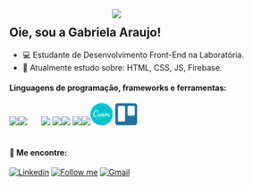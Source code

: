 
<img align="right" src="https://user-images.githubusercontent.com/104042912/202274416-4d1585a3-2d8e-4754-b646-d7a1e63c9b0b.png" width="320px" style="max-width: 100%;">


## Oie, sou a Gabriela Araujo!



- :computer: Estudante de Desenvolvimento Front-End na Laboratória.
- 🌱  Atualmente estudo sobre: HTML, CSS, JS, Firebase.

 #### Linguagens de programação, frameworks e ferramentas:
 
<img height="40" src="https://user-images.githubusercontent.com/104042912/202726408-e1b68752-0bdc-47ef-b54b-07d7d4183383.svg"><img height="40" src="https://user-images.githubusercontent.com/104042912/202726437-f0fcd471-0a3c-41cd-b122-9df4f46cefa9.svg"><img align="horizontal" height="40" style="margin-left:25px" src="https://user-images.githubusercontent.com/104042912/202726474-17ef4fac-9b8f-4827-84d7-daaebba5b598.svg">
<img height="40" src="https://camo.githubusercontent.com/dc9e7e657b4cd5ba7d819d1a9ce61434bd0ddbb94287d7476b186bd783b62279/68747470733a2f2f63646e2e6a7364656c6976722e6e65742f67682f64657669636f6e732f64657669636f6e2f69636f6e732f6769742f6769742d6f726967696e616c2e737667"><img height="40" 
src="https://user-images.githubusercontent.com/104032202/185528210-64bc3515-1ccd-4b07-8da6-15ab74e93c61.png"> <img height="40" src="https://user-images.githubusercontent.com/104042912/202726504-181fb2ea-4be1-469b-8408-17af50b9c31c.svg"><img height="40" src="https://user-images.githubusercontent.com/104042912/202726527-e0ac1f27-a3ee-4e07-8d92-5bb6e24d4cd8.svg"><img height="40" src="https://raw.githubusercontent.com/devicons/devicon/master/icons/canva/canva-original.svg"> <img height="40" src="https://raw.githubusercontent.com/devicons/devicon/master/icons/trello/trello-plain.svg">
<br><br>
#### 🔗 Me encontre:
[![Linkedin](https://img.shields.io/badge/-LinkedIn-blue?style=flat&logo=Linkedin&logoColor=white)](https://www.linkedin.com/in/gabrielaaraujolink/)
[<img src="https://img.shields.io/github/followers/gabriela-araujosilva?label=follow&style=social" height="22" title="Follow me" />](https://github.com/gabriela-araujosilva)
[![Gmail](https://img.shields.io/badge/-Gmail-c14438?style=flat&logo=Gmail&logoColor=white)](mailto:gabrielaaraujo.sil@gmail.com)
<br>



